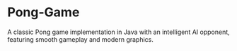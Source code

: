 # Pong-Game
A classic Pong game implementation in Java with an intelligent AI opponent, featuring smooth gameplay and modern graphics.
